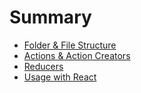 # Summary

* [Folder & File Structure](sections/folder-file-structure.md)
* [Actions & Action Creators](sections/actions-action-creators.md)
* [Reducers](sections/reducers.md)
* [Usage with React](sections/react-redux.md)

